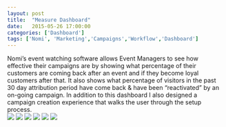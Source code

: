 ```yaml
---
layout: post
title:  "Measure Dashboard"
date:   2015-05-26 17:00:00
categories: ['Dashboard']
tags: ['Nomi', 'Marketing','Campaigns','Workflow','Dashboard']
---
```


<div class="text-block">
Nomi’s event watching software allows Event Managers to see how effective their campaigns are by showing what percentage of their customers are coming back after an event and if they become loyal customers after that. It also shows what percentage of visitors in the past 30 day attribution period  have come back &amp; have been “reactivated” by an on-going campaign. In addition to this dashboard I also designed a campaign creation experience that walks the user through the setup process.
</div>

<div class="images">
	<img src="{{ base.url }}/images/Nomi/Measure-00.png" />
	<img src="{{ base.url }}/images/Nomi/Measure-01.png" />
	<img src="{{ base.url }}/images/Nomi/Measure-02.png" />
	<img src="{{ base.url }}/images/Nomi/Measure-03.png" />
	<img src="{{ base.url }}/images/Nomi/Measure-04.png" />
	<img src="{{ base.url }}/images/Nomi/Measure-05.png" />
</div>

[jekyll-gh]: https://github.com/jekyll/jekyll
[jekyll]:    http://jekyllrb.com
